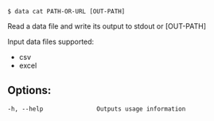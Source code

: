 ```
$ data cat PATH-OR-URL [OUT-PATH]
```

Read a data file and write its output to stdout or [OUT-PATH]

Input data files supported:

* csv
* excel

## Options:

```
-h, --help               Outputs usage information
```


